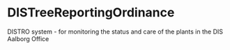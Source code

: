 # DISTreeReportingOrdinance
DISTRO system - for monitoring the status and care of the plants in the DIS Aalborg Office
